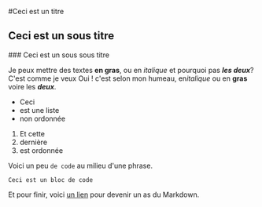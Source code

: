#Ceci est un titre 
## Ceci est un sous titre
### Ceci est un sous sous titre 

Je peux mettre des textes **en gras**,
ou en *italique* et pourquoi pas ***les deux***? C'est comme je veux
Oui ! c'est selon mon humeau, en*italique* ou en **gras** voire les ***deux***.

- Ceci 
- est une liste 
- non ordonnée 


1. Et cette 
2. dernière 
3. est ordonnée


Voici un peu `de code` au milieu d'une phrase.


```
Ceci est un bloc de code
```

Et pour finir, voici [un lien](https://guides.github.com/features/mastering-markdown/) pour devenir un as du Markdown.
